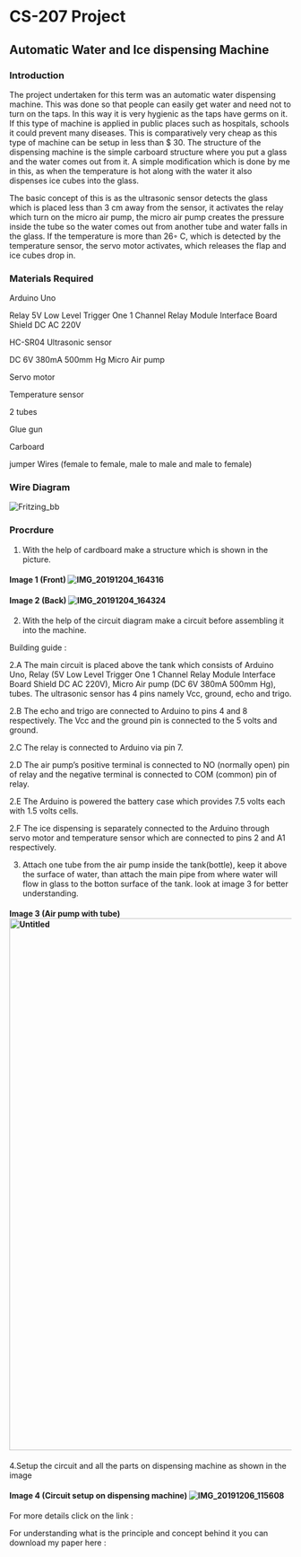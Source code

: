 # CS-207 Project

## Automatic Water and Ice dispensing Machine

### Introduction

The project undertaken for this term was an automatic water dispensing machine. This was done so that people can easily get water and need not to turn on the taps. In this way it is very hygienic as the taps have germs on it. If this type of machine is applied in public places such as hospitals, schools it could prevent many diseases. This is comparatively very cheap as this type of machine can be setup in less than $ 30. The structure of the dispensing machine is the simple carboard structure where you put a glass and the water comes out from it. A simple modification which is done by me in this, as when the temperature is hot along with the water it also dispenses ice cubes into the glass.

The basic concept of this is as the ultrasonic sensor detects the glass which is placed less than 3 cm away from the sensor, it activates the relay which turn on the micro air pump, the micro air pump creates the pressure inside the tube so the water comes out from another tube and water falls in the glass. If the temperature is more than 26◦ C, which is detected by the temperature sensor, the servo motor activates, which releases the flap and ice cubes drop in.


### Materials Required
 
Arduino Uno

Relay 5V Low Level Trigger One 1 Channel Relay Module Interface Board Shield DC AC 220V

HC-SR04 Ultrasonic sensor

DC 6V 380mA 500mm Hg Micro Air pump

Servo motor

Temperature sensor

2 tubes

Glue gun

Carboard

jumper Wires (female to female, male to male and male to female)


### Wire Diagram

![Fritzing_bb](https://user-images.githubusercontent.com/56104171/70265329-c143cf00-175f-11ea-8cf7-0a8c1d708158.jpg)

### Procrdure 

1. With the help of cardboard make a structure which is shown in the picture.

#### Image 1 (Front) ![IMG_20191204_164316](https://user-images.githubusercontent.com/56104171/70272089-48e40a80-176d-11ea-92c5-5cc996317736.jpg)

#### Image 2 (Back) ![IMG_20191204_164324](https://user-images.githubusercontent.com/56104171/70272112-51d4dc00-176d-11ea-8a9f-3aa70cea20e7.jpg)

2. With the help of the circuit diagram make a circuit before assembling it into the machine.

Building guide :

2.A The main circuit is placed above the tank which consists of Arduino Uno, Relay (5V Low Level Trigger One 1 Channel Relay Module Interface Board Shield DC AC 220V), Micro Air pump (DC 6V 380mA 500mm Hg), tubes. The ultrasonic sensor has 4 pins namely Vcc, ground, echo and trigo.

2.B The echo and trigo are connected to Arduino to pins 4 and 8 respectively. The Vcc and the ground pin is connected to the 5 volts and ground.

2.C The relay is connected to Arduino via pin 7.

2.D The air pump’s positive terminal is connected to NO (normally open) pin of relay and the negative terminal is connected to COM (common) pin of relay.

2.E The Arduino is powered the battery case which provides 7.5 volts each with 1.5 volts cells.

2.F The ice dispensing is separately connected to the Arduino through servo motor and temperature sensor which are connected to pins 2 and A1 respectively. 

3. Attach one tube from the air pump inside the tank(bottle), keep it above the surface of water, than attach the main pipe from where water will flow in glass to the botton surface of the tank. look at image 3 for better understanding.

#### Image 3 (Air pump with tube)  <img width="948" alt="Untitled" src="https://user-images.githubusercontent.com/56104171/70274276-75018a80-1771-11ea-9ad2-eb6fdebc67ff.png">

4.Setup the circuit and all the parts on dispensing machine as shown in the image

#### Image 4 (Circuit setup on dispensing machine) ![IMG_20191206_115608](https://user-images.githubusercontent.com/56104171/70349960-6677a980-182b-11ea-8620-f21dfcfef896.jpg)

For more details click on the link :

For understanding what is the principle and concept behind it you can download my paper here : 














